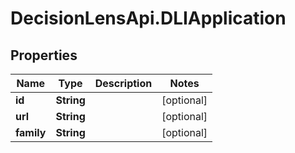 # DecisionLensApi.DLIApplication

## Properties
Name | Type | Description | Notes
------------ | ------------- | ------------- | -------------
**id** | **String** |  | [optional] 
**url** | **String** |  | [optional] 
**family** | **String** |  | [optional] 


